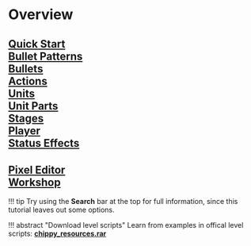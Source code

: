 # Overview

>
[Quick Start](tutorials/quickstart.md)<br>
[Bullet Patterns](tutorials/pattern.md)<br>
[Bullets](tutorials/bullet.md)<br>
[Actions](tutorials/actions.md)<br>
[Units](tutorials/unit.md)<br>
[Unit Parts](tutorials/unit_parts.md)<br>
[Stages](tutorials/stage.md)<br>
[Player](tutorials/player.md)<br>
[Status Effects](tutorials/status.md)<br>
---
>
[Pixel Editor](tutorials/pxc_editor.md)<br>
[Workshop](tutorials/workshop.md)<br>
---

!!! tip
    Try using the **Search** bar at the top for full information, since this tutorial leaves out some options.

!!! abstract "Download level scripts"
    Learn from examples in offical level scripts: [**chippy_resources.rar**](https://files.facepunch.com/ryleigh/1b2711b1/chippy_resources.rar)